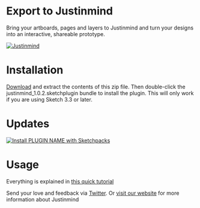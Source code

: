 # Export to Justinmind

Bring your artboards, pages and layers to Justinmind and turn your designs into an interactive, shareable prototype.

[![Justinmind](https://raw.githubusercontent.com/vconesa/justinmind-sketch/master/justinmind-new-release-prototyping-integration-sketch.gif)](https://www.justinmind.com/support/justinmind-prototyping-tool-sketch-integration/)

# Installation

[Download](https://github.com/vconesa/justinmind-sketch/raw/master/justinmind_1.0.3.sketchplugin.zip) and extract the contents of this zip file. Then double-click the justinmind_1.0.2.sketchplugin bundle to install the plugin. This will only work if you are using Sketch 3.3 or later.

# Updates

[![Install PLUGIN NAME with Sketchpacks](http://sketchpacks-com.s3.amazonaws.com/assets/badges/sketchpacks-badge-install.png "Install PLUGIN NAME with Sketchpacks")](https://sketchpacks.com/vconesa/justinmind-sketch/install)


# Usage
Everything is explained in [this quick tutorial](https://www.justinmind.com/support/justinmind-prototyping-tool-sketch-integration/)

Send your love and feedback via [Twitter](https://twitter.com/just_in_mind). Or [visit our website](http://www.justinmind.com) for more information about Justinmind
